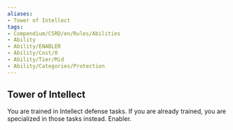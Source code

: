 ```yaml
---
aliases:
- Tower of Intellect
tags:
- Compendium/CSRD/en/Rules/Abilities
- Ability
- Ability/ENABLER
- Ability/Cost/0
- Ability/Tier/Mid
- Ability/Categories/Protection
---
```


  
## Tower of Intellect  
You are trained in Intellect defense tasks. If you are already trained, you are specialized in those tasks instead. Enabler.